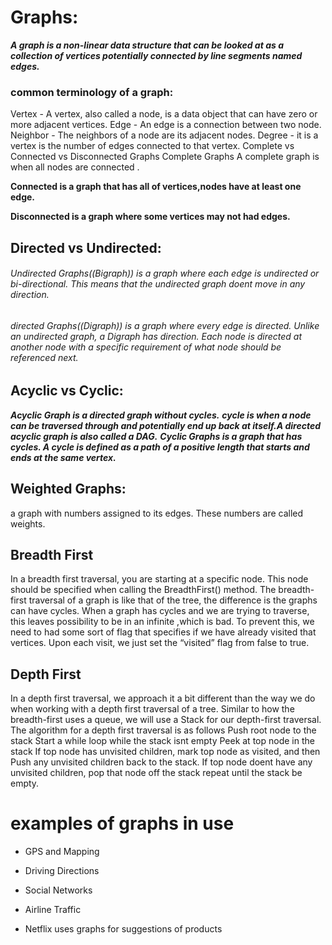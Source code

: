 # Graphs:
***A graph is a non-linear data structure that can be looked at as a collection of vertices potentially connected by line segments named edges.***


### common terminology of a graph:
Vertex - A vertex, also called a node, is a data object that can have zero or more adjacent vertices.
Edge - An edge is a connection between two node.
Neighbor - The neighbors of a node are its adjacent nodes.
Degree - it is a vertex is the number of edges connected to that vertex.
Complete vs Connected vs Disconnected Graphs
Complete Graphs A complete graph is when all nodes are connected .

**Connected is a graph that has all of vertices,nodes have at least one edge.**

**Disconnected is a graph where some vertices may not had edges.**

## Directed vs Undirected:
###### Undirected Graphs((Bigraph)) is a graph where each edge is undirected or bi-directional. This means that the undirected graph doent move in any direction.

###### directed Graphs((Digraph)) is a graph where every edge is directed. Unlike an undirected graph, a Digraph has direction. Each node is directed at another node with a specific requirement of what node should be referenced next.

## Acyclic vs Cyclic:
***Acyclic Graph is a directed graph without cycles.***
***cycle is when a node can be traversed through and potentially end up back at itself.A directed acyclic graph is also called a DAG.***
***Cyclic Graphs is a graph that has cycles. A cycle is defined as a path of a positive length that starts and ends at the same vertex.***

## Weighted Graphs:
a graph with numbers assigned to its edges. These numbers are called weights.
## Breadth First
In a breadth first traversal, you are starting at a specific node. This node should be specified when calling the BreadthFirst() method. The breadth-first traversal of a graph is like that of the tree, the difference is the graphs can have cycles. When a graph has cycles and we are trying to traverse, this leaves possibility to be in an infinite ,which is bad. To prevent this, we need to had some sort of flag that specifies if we have already visited that vertices. Upon each visit, we just set the “visited” flag from false to true.
## Depth First
In a depth first traversal, we approach it a bit different than the way we do when working with a depth first traversal of a tree. Similar to how the breadth-first uses a queue, we will use a Stack for our depth-first traversal.
The algorithm for a depth first traversal is as follows
Push root node to the stack
Start a while loop while the stack isnt empty
Peek at top node in the stack
If top node has unvisited children, mark top node as visited, and then Push any unvisited children back to the stack.
If top node doent have any unvisited children, pop that node off the stack
repeat until the stack be empty.

# examples of graphs in use
- GPS and Mapping

- Driving Directions

- Social Networks

- Airline Traffic

- Netflix uses graphs for suggestions of products